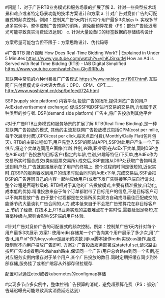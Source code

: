 #问题
1、对于广告RTB业务模式和服务场景的扩展了解
2、针对一些典型技术场景和难点或者特定场景功能的技术方案设计和方案
a. 针对广告对竞价广告的可配置式的频次控制。例如：控制某广告1天内针对每个用户最多3次展示
b. 实现多节点多实例中，整体控制广告预算的消耗，避免超预算花费（PS：部分广告延迟曝光可能导致真实消费延迟达到）
c. 针对大量设备ID的标签数据的存储结构设计

方案尽量可能包含但不限于：方案思路设计、伪代码等

#广告RTB
简介视频
How Does Real-Time Bidding Work? | Explained in Under 5 Minutes https://www.youtube.com/watch?v=ylhKJSrxutM
How an Ad is Served with Real Time Bidding (RTB) - IAB Digital Simplified https://www.youtube.com/watch?v=-Glgi9RRuJs

互联网中常见的六种付费推广广告模式 https://www.nnbiog.cn/1907.html\
互联网广告付费模式专业术语大盘点：CPC、CPM、CPT…… http://www.woshizmt.cn/dsp/bdfeed/724.html

SSP(supply side platform) 内容平台,投放广告的场所,提供浏览广告的用户
AdEx(advertisement exchange) 促成SSP和DSP进行交易的交易所,力恒属于这种类型的参与者.
DSP(demand side platform) 广告主,将广告投放到其他平台

#对于广告RTB业务模式和服务场景的扩展了解
RTB(Real Time Binding),是一种互联网广告投放的模式, 其他的主流互联网广告投放模式包括CPM(cost per mille,每千次展示付费),CPC(cost per click,每次点击付费),Monthly/Daily Flat(包月包天).
RTB的主要过程如下,用户先登入SSP的网站(APP),SSP对此用户产生一个广告供应,将这个卖单连同用户画像(年龄,性别,兴趣,职业等)在AdEx下卖单,同时DSP也在AdEx对广告投放的目标客户(指定的年龄,性别,兴趣等特征)下买单,由AdEx作为交易所实时撮合成交(类似股票交易所).成交后,SSP直接从DSP处获取广告物料发送到用户处,广告就直接展示在了用户的终端上.
整个过程的时间是很短的,近似实时,在SSP的服务器收到用户的请求时就会同时向AdEx下单,完成交易后,SSP会把DSP的广告连同自己的内容一起响应给用户(或者下发广告链接客户端自行请求),整个过程是百毫秒级的.
RTB相对于其他的广告投放模式,主要有精准投放,自动化,成本低的优势.精准投放来自于每个订单都附带了目标用户的信息,不是目标客户可以不向其投放广告.由于整个过程都是在交易所买卖双方自动找寻最佳匹配成交的,能够节约大量谈判广告合同的人力.成本低来自于不会把广告预算花在非目标客户上,节约了经费.
在技术上,RTB业务实现的主要难点在于实时性,需要延迟足够短,在百毫秒级内,否则会影响SSP端的用户体验.

#针对广告对竞价广告的可配置式的频次控制。例如：控制某广告1天内针对每个用户最多3次展示
方案1:
使用redis存储某一个广告向某个用户展示了多少次,用"广告id_用户id"作为key,value是展示的次数.用lua脚本操作redis实现cas操作,超过限制就不向用户投放广告即可.
方案2:
广告投放服务部署成stateful set,请求路由按照广告id或者用户id做hash路由,保证同一个广告/用户总会路由到同一个实例,在对应服务实例内缓存对于某个用户,某个广告投放的数目.同时定期把缓存同步到外部存储,服务挂了或者扩缩容从外部存储拉缓存.

配置可以通过etcd或者kubernetes的configmap存储

#实现多节点多实例中，整体控制广告预算的消耗，避免超预算花费（PS：部分广告延迟曝光可能导致真实消费延迟达到）
